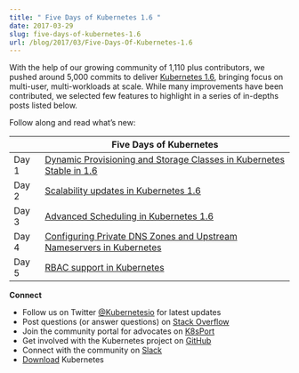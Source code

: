 ```yaml
---
title: " Five Days of Kubernetes 1.6 "
date: 2017-03-29
slug: five-days-of-kubernetes-1.6
url: /blog/2017/03/Five-Days-Of-Kubernetes-1.6
---
```


With the help of our growing community of 1,110 plus contributors, we pushed around 5,000 commits to deliver [Kubernetes 1.6](https://kubernetes.io/blog/2017/03/kubernetes-1.6-multi-user-multi-workloads-at-scale), bringing focus on multi-user, multi-workloads at scale. While many improvements have been contributed, we selected few features to highlight in a series of in-depths posts listed below.&nbsp;

Follow along and read what’s new:

|| Five Days of Kubernetes|
|-|-|
| Day 1 | [Dynamic Provisioning and Storage Classes in Kubernetes Stable in 1.6](https://kubernetes.io/blog/2017/03/dynamic-provisioning-and-storage-classes-kubernetes) |
| Day 2 | [Scalability updates in Kubernetes 1.6](https://kubernetes.io/blog/2017/03/scalability-updates-in-kubernetes-1.6) |
| Day 3 | [Advanced Scheduling in Kubernetes 1.6](https://kubernetes.io/blog/2017/03/advanced-scheduling-in-kubernetes) |
| Day 4 | [Configuring Private DNS Zones and Upstream Nameservers in Kubernetes](https://kubernetes.io/blog/2017/04/configuring-private-dns-zones-upstream-nameservers-kubernetes) |
|Day 5 |  [RBAC support in Kubernetes](https://kubernetes.io/blog/2017/04/rbac-support-in-kubernetes) |



**Connect**

- Follow us on Twitter&nbsp;[@Kubernetesio](https://twitter.com/kubernetesio) for latest updates
- Post questions (or answer questions) on&nbsp;[Stack Overflow](http://stackoverflow.com/questions/tagged/kubernetes)
- Join the community portal for advocates on&nbsp;[K8sPort](http://k8sport.org/)
- Get involved with the Kubernetes project on&nbsp;[GitHub](https://github.com/kubernetes/kubernetes)
- Connect with the community on&nbsp;[Slack](http://slack.k8s.io/)
- [Download](http://get.k8s.io/) Kubernetes
